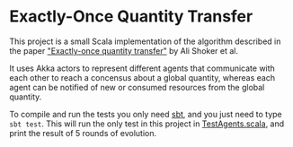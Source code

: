 Exactly-Once Quantity Transfer
========

This project is a small Scala implementation of the algorithm described in the paper ["Exactly-once quantity transfer"](http://) by Ali Shoker et al.

It uses Akka actors to represent different agents that communicate with each other to reach a concensus about a global quantity, whereas each agent can be notified of new or consumed resources from the global quantity.

To compile and run the tests you only need [sbt](http://www.scala-sbt.org), and you just need to type ```sbt test```. This will run the only test in this project in [TestAgents.scala](src/test/scala/exactOnce/TestAgents.scala), and print the result of 5 rounds of evolution.

